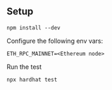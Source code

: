 ## Setup

```
npm install --dev
```

Configure the following env vars:
```
ETH_RPC_MAINNET=<Ethereum node>
```

Run the test
```
npx hardhat test
```